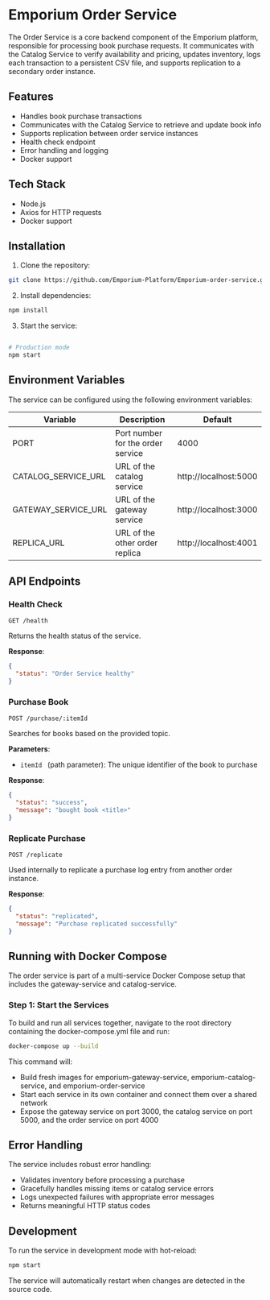 # Emporium Order Service

The Order Service is a core backend component of the Emporium platform, responsible for processing book purchase requests. It communicates with the Catalog Service to verify availability and pricing, updates inventory, logs each transaction to a persistent CSV file, and supports replication to a secondary order instance.
## Features

- Handles book purchase transactions
- Communicates with the Catalog Service to retrieve and update book info
- Supports replication between order service instances
- Health check endpoint
- Error handling and logging
- Docker support

## Tech Stack

- Node.js
- Axios for HTTP requests
- Docker support

## Installation

1. Clone the repository:

```bash
git clone https://github.com/Emporium-Platform/Emporium-order-service.git
```

2. Install dependencies:
```bash
npm install
```

3. Start the service:
```bash

# Production mode
npm start
```

## Environment Variables

The service can be configured using the following environment variables:

| Variable | Description | Default |
|----------|-------------|---------|
| PORT | Port number for the order service | 4000 |
| CATALOG_SERVICE_URL | URL of the catalog service | http://localhost:5000 |
| GATEWAY_SERVICE_URL | URL of the gateway service | http://localhost:3000 |
| REPLICA_URL | URL of the other order replica | http://localhost:4001 |


## API Endpoints

### Health Check
```
GET /health
```
Returns the health status of the service.

**Response**:
```json
{
  "status": "Order Service healthy"
}

```

### Purchase Book
```
POST /purchase/:itemId
```
Searches for books based on the provided topic.

**Parameters**:
- `itemId ` (path parameter):  The unique identifier of the book to purchase

**Response**: 
```json
{
  "status": "success",
  "message": "bought book <title>"
}
```
### Replicate Purchase
```
POST /replicate
```
Used internally to replicate a purchase log entry from another order instance.

**Response**:
```json
{
  "status": "replicated",
  "message": "Purchase replicated successfully"
}


```



## Running with Docker Compose

The order service is part of a multi-service Docker Compose setup that includes the gateway-service and catalog-service.

### Step 1: Start the Services
To build and run all services together, navigate to the root directory containing the docker-compose.yml file and run:

```bash
docker-compose up --build
```

This command will:
- Build fresh images for emporium-gateway-service, emporium-catalog-service, and emporium-order-service
- Start each service in its own container and connect them over a shared network
- Expose the gateway service on port 3000, the catalog service on port 5000, and the order service on port 4000

## Error Handling

The service includes robust error handling:

- Validates inventory before processing a purchase
- Gracefully handles missing items or catalog service errors
- Logs unexpected failures with appropriate error messages
- Returns meaningful HTTP status codes


## Development

To run the service in development mode with hot-reload:
```bash
npm start
```

The service will automatically restart when changes are detected in the source code.
